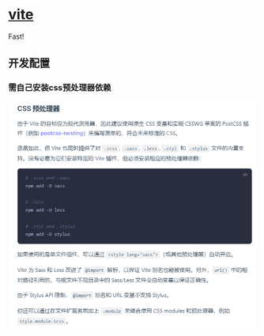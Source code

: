 # [vite](https://vitejs.dev/)

Fast!

## 开发配置

### 需自己安装css预处理器依赖

![](./assets/vite需手动安装css预处理器.png)
